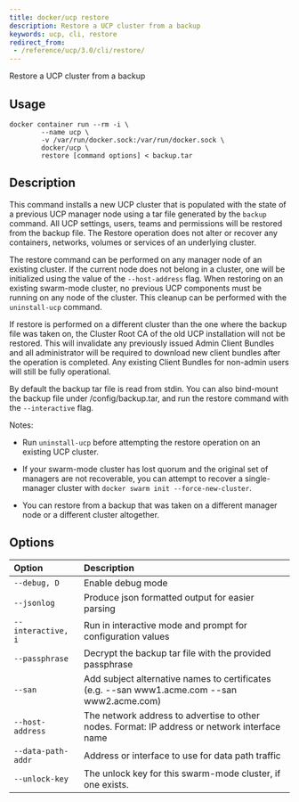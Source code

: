 ```yaml
---
title: docker/ucp restore
description: Restore a UCP cluster from a backup
keywords: ucp, cli, restore
redirect_from:
 - /reference/ucp/3.0/cli/restore/
---
```


Restore a UCP cluster from a backup

## Usage

```
docker container run --rm -i \
        --name ucp \
        -v /var/run/docker.sock:/var/run/docker.sock \
        docker/ucp \
        restore [command options] < backup.tar
```

## Description

This command installs a new UCP cluster that is populated with the state of
a previous UCP manager node using a tar file generated by the `backup` command.
All UCP settings, users, teams and permissions will be restored from the backup
file. The Restore operation does not alter or recover any containers, networks,
volumes or services of an underlying cluster.

The restore command can be performed on any manager node of an existing
cluster. If the current node does not belong in a cluster, one will be
initialized using the value of the `--host-address` flag. When restoring on an
existing swarm-mode cluster, no previous UCP components must be running on any
node of the cluster. This cleanup can be performed with the `uninstall-ucp`
command.

If restore is performed on a different cluster than the one
where the backup file was taken on, the Cluster Root CA of the old UCP
installation will not be restored. This will invalidate any
previously issued Admin Client Bundles and all administrator will be required
to download new client bundles after the operation is completed.
Any existing Client Bundles for non-admin users will still be fully
operational.

By default the backup tar file is read from stdin. You can also bind-mount the
backup file under /config/backup.tar, and run the restore command with the
`--interactive` flag.

Notes:

  * Run `uninstall-ucp` before attempting the restore operation on an
    existing UCP cluster.

  * If your swarm-mode cluster has lost quorum and the original set of managers
    are not recoverable, you can attempt to recover a single-manager cluster
  with `docker swarm init --force-new-cluster`.

  * You can restore from a backup that was taken on a different manager node or
    a different cluster altogether.


## Options

| Option             | Description                                                                                   |
|:-------------------|:----------------------------------------------------------------------------------------------|
| `--debug, D`       | Enable debug mode                                                                             |
| `--jsonlog`        | Produce json formatted output for easier parsing                                              |
| `--interactive, i` | Run in interactive mode and prompt for configuration values                                   |
| `--passphrase`     | Decrypt the backup tar file with the provided passphrase                                      |
| `--san`            | Add subject alternative names to certificates (e.g. --san www1.acme.com --san www2.acme.com)  |
| `--host-address`   | The network address to advertise to other nodes. Format: IP address or network interface name |
| `--data-path-addr` | Address or interface to use for data path traffic                                             |
| `--unlock-key`     | The unlock key for this swarm-mode cluster, if one exists.                                    |
